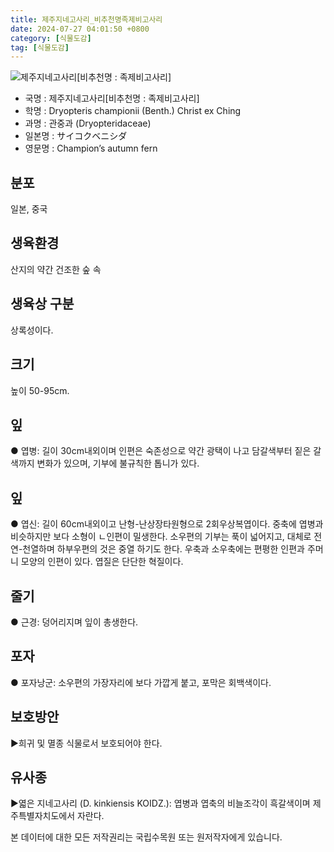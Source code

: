 ```yaml
---
title: 제주지네고사리_비추천명족제비고사리
date: 2024-07-27 04:01:50 +0800
category: [식물도감]
tag: [식물도감]
---
```




![제주지네고사리[비추천명 : 족제비고사리]](/fileUpload/plants/basic/Dryopteridaceae/Dryopteris/3678/2_th2.JPG)
- 국명 : 제주지네고사리[비추천명 : 족제비고사리]
- 학명 : Dryopteris championii (Benth.) Christ ex Ching
- 과명 : 관중과 (Dryopteridaceae)
- 일본명 : サイコクベニシダ
- 영문명 : Champion’s autumn fern


## 분포
일본, 중국
## 생육환경
산지의 약간 건조한 숲 속
## 생육상 구분
상록성이다. 
## 크기
높이 50-95cm.
## 잎
● 엽병: 길이 30cm내외이며 인편은 숙존성으로 약간 광택이 나고 담갈색부터 짙은 갈색까지 변화가 있으며, 기부에 불규칙한 톱니가 있다. 
## 잎
● 엽신: 길이 60cm내외이고 난형-난상장타원형으로 2회우상복엽이다. 중축에 엽병과 비슷하지만 보다 소형이 ㄴ인편이 밀생한다. 소우편의 기부는 푹이 넓어지고, 대체로 전연-천열하며 하부우편의 것은 중열 하기도 한다. 우축과 소우축에는 편평한 인편과 주머니 모양의 인편이 있다. 엽질은 단단한 혁질이다. 
## 줄기
● 근경: 덩어리지며 잎이 총생한다. 
## 포자
● 포자낭군: 소우편의 가장자리에 보다 가깝게 붙고, 포막은 회백색이다. 
## 보호방안
▶희귀 및 멸종 식물로서 보호되어야 한다.
## 유사종
▶엷은 지네고사리 (D. kinkiensis KOIDZ.): 엽병과 엽축의 비늘조각이 흑갈색이며 제주특별자치도에서 자란다.






본 데이터에 대한 모든 저작권리는 국립수목원 또는 원저작자에게 있습니다.
